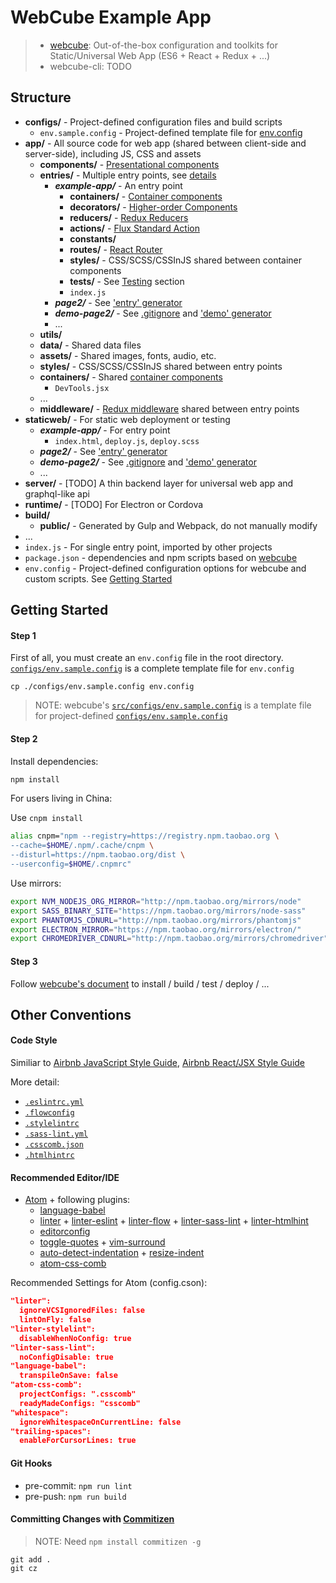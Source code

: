 
# WebCube Example App

> * [webcube](https://github.com/dexteryy/webcube): Out-of-the-box configuration and toolkits for Static/Universal Web App (ES6 + React + Redux + ...)
> * webcube-cli: TODO

## Structure

- **configs/** - Project-defined configuration files and build scripts
  - `env.sample.config` - Project-defined template file for [env.config](custom.env.sample.config)
- **app/** - All source code for web app (shared between client-side and server-side), including JS, CSS and assets
  - **components/** - [Presentational components](https://medium.com/@dan_abramov/smart-and-dumb-components-7ca2f9a7c7d0#.3o294zvoz)
  - **entries/** - Multiple entry points, see [details](#multiple-entry-points-optional)
    - _**example-app/**_ - An entry point
      - **containers/** - [Container components](https://medium.com/@dan_abramov/smart-and-dumb-components-7ca2f9a7c7d0#.3o294zvoz)
      - **decorators/** - [Higher-order Components](https://medium.com/@dan_abramov/mixins-are-dead-long-live-higher-order-components-94a0d2f9e750)
      - **reducers/** - [Redux Reducers](http://redux.js.org/docs/basics/Reducers.html)
      - **actions/** - [Flux Standard Action](https://www.npmjs.com/package/redux-actions)
      - **constants/**
      - **routes/** - [React Router](https://github.com/reactjs/react-router/)
      - **styles/** - CSS/SCSS/CSSInJS shared between container components
      - **tests/** - See [Testing](https://github.com/dexteryy/webcube#how-to-test) section
      - `index.js`
    - _**page2/**_ - See ['entry' generator](https://github.com/dexteryy/webcube#how-to-generate-new-code)
    - _**demo-page2/**_ - See [.gitignore][gitignore] and ['demo' generator](https://github.com/dexteryy/webcube#how-to-generate-new-code)
    - ...
  - **utils/**
  - **data/** - Shared data files
  - **assets/** - Shared images, fonts, audio, etc.
  - **styles/** - CSS/SCSS/CSSInJS shared between entry points
  - **containers/** - Shared [container components](https://medium.com/@dan_abramov/smart-and-dumb-components-7ca2f9a7c7d0#.3o294zvoz)
    - `DevTools.jsx`
  - ...
  - **middleware/** - [Redux middleware](http://redux.js.org/docs/advanced/Middleware.html) shared between entry points
- **staticweb/** - For static web deployment or testing
  - _**example-app/**_ - For entry point
    - `index.html`, `deploy.js`, `deploy.scss`
  - _**page2/**_ - See ['entry' generator](https://github.com/dexteryy/webcube#how-to-generate-new-code)
  - _**demo-page2/**_ - See [.gitignore][gitignore] and ['demo' generator](https://github.com/dexteryy/webcube#how-to-generate-new-code)
  - ...
- **server/** - [TODO] A thin backend layer for universal web app and graphql-like api
- **runtime/** - [TODO] For Electron or Cordova
- **build/**
  - **public/** - Generated by Gulp and Webpack, do not manually modify
- ...
- `index.js` - For single entry point, imported by other projects
- `package.json` - dependencies and npm scripts based on [webcube](https://github.com/dexteryy/webcube)
- `env.config` - Project-defined configuration options for webcube and custom scripts. See [Getting Started](#getting-started)

## Getting Started

#### Step 1
First of all, you must create an `env.config` file in the root directory. [`configs/env.sample.config`][custom.env.sample.config] is a complete template file for `env.config`

```
cp ./configs/env.sample.config env.config
```

> NOTE: webcube's [`src/configs/env.sample.config`][env.sample.config] is a template file for project-defined [`configs/env.sample.config`][custom.env.sample.config]

#### Step 2

Install dependencies:

```bash
npm install
```

For users living in China:

Use `cnpm install`

```bash
alias cnpm="npm --registry=https://registry.npm.taobao.org \
--cache=$HOME/.npm/.cache/cnpm \
--disturl=https://npm.taobao.org/dist \
--userconfig=$HOME/.cnpmrc"
```

Use mirrors:

```bash
export NVM_NODEJS_ORG_MIRROR="http://npm.taobao.org/mirrors/node"
export SASS_BINARY_SITE="https://npm.taobao.org/mirrors/node-sass"
export PHANTOMJS_CDNURL="http://npm.taobao.org/mirrors/phantomjs"
export ELECTRON_MIRROR="https://npm.taobao.org/mirrors/electron/"
export CHROMEDRIVER_CDNURL="http://npm.taobao.org/mirrors/chromedriver"
```

#### Step 3

Follow [webcube's document](https://github.com/dexteryy/webcube#how-to-build) to install / build / test / deploy / ...

## Other Conventions

#### Code Style

Similiar to [Airbnb JavaScript Style Guide](https://github.com/airbnb/javascript), [Airbnb React/JSX Style Guide](https://github.com/airbnb/javascript/tree/master/react)

More detail:

* [`.eslintrc.yml`](https://github.com/dexteryy/webcube-example/blob/master/.eslintrc.yml)
* [`.flowconfig`](https://github.com/dexteryy/webcube-example/blob/master/.flowconfig)
* [`.stylelintrc`](https://github.com/dexteryy/webcube-example/blob/master/.stylelintrc)
* [`.sass-lint.yml`](https://github.com/dexteryy/webcube-example/blob/master/.sass-lint.yml)
* [`.csscomb.json`](https://github.com/dexteryy/webcube-example/blob/master/.csscomb.json)
* [`.htmlhintrc`](https://github.com/dexteryy/webcube-example/blob/master/.htmlhintrc)

#### Recommended Editor/IDE

* [Atom](atom.io/) + following plugins:
  * [language-babel](https://atom.io/packages/language-babel)
  * [linter](https://atom.io/packages/linter) + [linter-eslint](https://atom.io/packages/linter-eslint) + [linter-flow](https://atom.io/packages/linter-flow) + [linter-sass-lint](https://atom.io/packages/linter-sass-lint) + [linter-htmlhint](https://atom.io/packages/linter-htmlhint)
  * [editorconfig](https://atom.io/packages/editorconfig)
  * [toggle-quotes](https://atom.io/packages/toggle-quotes) + [vim-surround](https://atom.io/packages/vim-surround)
  * [auto-detect-indentation](https://atom.io/packages/auto-detect-indentation) + [resize-indent](https://atom.io/packages/resize-indent)
  * [atom-css-comb](https://atom.io/packages/atom-css-comb)

Recommended Settings for Atom (config.cson):

```json
"linter":
  ignoreVCSIgnoredFiles: false
  lintOnFly: false
"linter-stylelint":
  disableWhenNoConfig: true
"linter-sass-lint":
  noConfigDisable: true
"language-babel":
  transpileOnSave: false
"atom-css-comb":
  projectConfigs: ".csscomb"
  readyMadeConfigs: "csscomb"
"whitespace":
  ignoreWhitespaceOnCurrentLine: false
"trailing-spaces":
  enableForCursorLines: true
```

#### Git Hooks

* pre-commit: `npm run lint`
* pre-push: `npm run build`

#### Committing Changes with [Commitizen](https://www.npmjs.com/package/commitizen)

> NOTE: Need `npm install commitizen -g`

```
git add .
git cz
```

[package.json]: https://github.com/dexteryy/webcube-example/blob/master/package.json
[env.sample.config]: https://github.com/dexteryy/webcube/blob/master/src/configs/env.sample.config
[custom.env.sample.config]: https://github.com/dexteryy/webcube-example/blob/master/configs/env.sample.config
[webpack.config]: https://github.com/dexteryy/webcube/blob/master/src/configs/webpack.default.config.babel.js
[custom.webpack.config]: https://github.com/dexteryy/webcube-example/blob/master/configs/webpack.config.babel.js
[gulpfile]: https://github.com/dexteryy/webcube/blob/master/src/configs/gulpfile.babel.js
[custom.gulpfile]: https://github.com/dexteryy/webcube-example/blob/master/configs/gulpfile.babel.js
[plopfile]: https://github.com/dexteryy/webcube/blob/master/src/configs/plopfile.babel.js
[custom.plopfile]: https://github.com/dexteryy/webcube-example/blob/master/configs/plopfile.babel.js
[karmaconf]: https://github.com/dexteryy/webcube/blob/master/src/configs/karma.conf.babel.js
[gitignore]: https://github.com/dexteryy/webcube-example/blob/master/.gitignore
